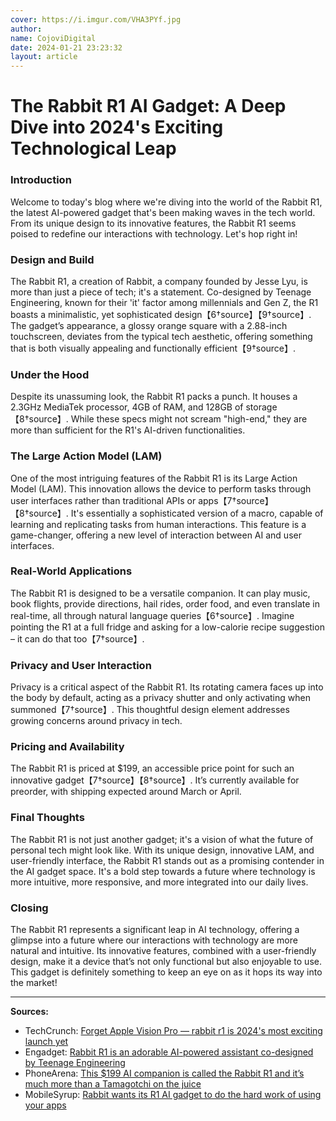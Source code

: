 ```yaml
---
cover: https://i.imgur.com/VHA3PYf.jpg
author:
name: CojoviDigital
date: 2024-01-21 23:23:32
layout: article
---
```


# The Rabbit R1 AI Gadget: A Deep Dive into 2024's Exciting Technological Leap

### Introduction
Welcome to today's blog where we're diving into the world of the Rabbit R1, the latest AI-powered 
gadget that's been making waves in the tech world. From its unique design to its innovative features, 
the Rabbit R1 seems poised to redefine our interactions with technology. Let's hop right in!

### Design and Build
The Rabbit R1, a creation of Rabbit, a company founded by Jesse Lyu, is more than just a piece of 
tech; it's a statement. Co-designed by Teenage Engineering, known for their 'it' factor among 
millennials and Gen Z, the R1 boasts a minimalistic, yet sophisticated 
design【6†source】【9†source】. The gadget’s appearance, a glossy orange square with a 2.88-inch 
touchscreen, deviates from the typical tech aesthetic, offering something that is both visually 
appealing and functionally efficient【9†source】.

### Under the Hood
Despite its unassuming look, the Rabbit R1 packs a punch. It houses a 2.3GHz MediaTek processor, 4GB 
of RAM, and 128GB of storage【8†source】. While these specs might not scream "high-end," they are 
more than sufficient for the R1's AI-driven functionalities.

### The Large Action Model (LAM)
One of the most intriguing features of the Rabbit R1 is its Large Action Model (LAM). This innovation 
allows the device to perform tasks through user interfaces rather than traditional APIs or 
apps【7†source】【8†source】. It's essentially a sophisticated version of a macro, capable of 
learning and replicating tasks from human interactions. This feature is a game-changer, offering a 
new level of interaction between AI and user interfaces.

### Real-World Applications
The Rabbit R1 is designed to be a versatile companion. It can play music, book flights, provide 
directions, hail rides, order food, and even translate in real-time, all through natural language 
queries【6†source】. Imagine pointing the R1 at a full fridge and asking for a low-calorie recipe 
suggestion – it can do that too【7†source】.

### Privacy and User Interaction
Privacy is a critical aspect of the Rabbit R1. Its rotating camera faces up into the body by default, 
acting as a privacy shutter and only activating when summoned【7†source】. This thoughtful design 
element addresses growing concerns around privacy in tech.

### Pricing and Availability
The Rabbit R1 is priced at $199, an accessible price point for such an innovative 
gadget【7†source】【8†source】. It’s currently available for preorder, with shipping expected around 
March or April.

### Final Thoughts
The Rabbit R1 is not just another gadget; it's a vision of what the future of personal tech might 
look like. With its unique design, innovative LAM, and user-friendly interface, the Rabbit R1 stands 
out as a promising contender in the AI gadget space. It's a bold step towards a future where 
technology is more intuitive, more responsive, and more integrated into our daily lives.

### Closing
The Rabbit R1 represents a significant leap in AI technology, offering a glimpse into a future where 
our interactions with technology are more natural and intuitive. Its innovative features, combined 
with a user-friendly design, make it a device that’s not only functional but also enjoyable to use. 
This gadget is definitely something to keep an eye on as it hops its way into the market!

---

**Sources:**
- TechCrunch: [Forget Apple Vision Pro — rabbit r1 is 2024's most exciting launch 
yet](https://techcrunch.com/2024/01/19/forget-apple-vision-pro-rabbit-r1-is-2024s-most-exciting-launch-yet/)
- Engadget: [Rabbit R1 is an adorable AI-powered assistant co-designed by Teenage 
Engineering](https://www.engadget.com)
- PhoneArena: [This $199 AI companion is called the Rabbit R1 and it’s much more than a Tamagotchi on 
the juice](https://www.phonearena.com)
- MobileSyrup: [Rabbit wants its R1 AI gadget to do the hard work of using your 
apps](https://www.mobilesyrup.com)
